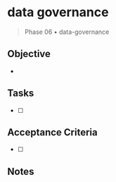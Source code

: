# data governance

> Phase 06 • data-governance

## Objective
- 

## Tasks
- [ ] 

## Acceptance Criteria
- [ ] 

## Notes

